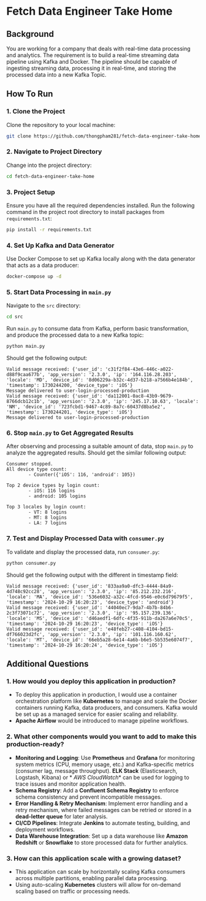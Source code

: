 # Fetch Data Engineer Take Home

## Background

You are working for a company that deals with real-time data processing and analytics. The requirement is to build a
real-time streaming data pipeline using Kafka and Docker. The pipeline should be capable of ingesting streaming data,
processing it in real-time, and storing the processed data into a new Kafka Topic.


## How To Run

### 1. Clone the Project

Clone the repository to your local machine:

```bash
git clone https://github.com/thongpham281/fetch-data-engineer-take-home.git
```

### 2. Navigate to Project Directory

Change into the project directory:

```bash
cd fetch-data-engineer-take-home
```

### 3. Project Setup

Ensure you have all the required dependencies installed. Run the following command in the project root directory to
install packages from `requirements.txt`:

```bash
pip install -r requirements.txt
```

### 4. Set Up Kafka and Data Generator

Use Docker Compose to set up Kafka locally along with the data generator that acts as a data producer:

```bash
docker-compose up -d
```

### 5. Start Data Processing in `main.py`

Navigate to the `src` directory:

```bash
cd src
```

Run `main.py` to consume data from Kafka, perform basic transformation, and produce the processed data to a new Kafka
topic:

```bash
python main.py
```

Should get the following output:
```text
Valid message received: {'user_id': 'c31f2f84-43e6-446c-a022-d88f9caa677b', 'app_version': '2.3.0', 'ip': '164.116.28.203', 'locale': 'MD', 'device_id': '8d06229a-b32c-4d37-b218-a7566b4e184b', 'timestamp': 1730244200, 'device_type': 'iOS'}
Message delivered to user-login-processed-production
Valid message received: {'user_id': 'da112001-0ac8-43b9-9679-8766dcb12c1b', 'app_version': '2.3.0', 'ip': '245.17.10.63', 'locale': 'NM', 'device_id': '723fcbd1-9467-4c89-8a7c-60437d8ba5e2', 'timestamp': 1730244201, 'device_type': 'iOS'}
Message delivered to user-login-processed-production
```

### 6. Stop `main.py` to Get Aggregated Results

After observing and processing a suitable amount of data, stop `main.py` to analyze the aggregated results.
Should get the similar following output:
```text
Consumer stopped.
All device type count:
        - Counter({'iOS': 116, 'android': 105})

Top 2 device types by login count:
        - iOS: 116 logins
        - android: 105 logins

Top 3 locales by login count:
        - VT: 8 logins
        - MT: 8 logins
        - LA: 7 logins
```


### 7. Test and Display Processed Data with `consumer.py`

To validate and display the processed data, run `consumer.py`:

```bash
python consumer.py
```
Should get the following output with the different in timestamp field:
```text
Valid message received: {'user_id': '833aa9a0-dfc3-4444-84a9-4d748c92cc28', 'app_version': '2.3.0', 'ip': '85.212.232.216', 'locale': 'MA', 'device_id': '536e6032-a32c-4fcd-9546-e0c6d79679f5', 'timestamp': '2024-10-29 16:20:23', 'device_type': 'android'}
Valid message received: {'user_id': '44040ec7-9da7-4b7b-84b6-2c3f73071c72', 'app_version': '2.3.0', 'ip': '95.157.239.136', 'locale': 'MS', 'device_id': 'd46aedf1-6dfc-4f35-911b-da267a6e70c5', 'timestamp': '2024-10-29 16:20:23', 'device_type': 'iOS'}
Valid message received: {'user_id': 'e48feb27-c408-4104-bd15-df766023d2fc', 'app_version': '2.3.0', 'ip': '101.116.160.62', 'locale': 'MT', 'device_id': '66eb5a28-6e14-4a6b-b6e5-5b535e6074f7', 'timestamp': '2024-10-29 16:20:24', 'device_type': 'iOS'}
```


## Additional Questions

### 1. How would you deploy this application in production?

- To deploy this application in production, I would use a container orchestration platform like **Kubernetes** to manage
and scale the Docker containers running Kafka, data producers, and consumers. Kafka would be set up as a managed
service for easier scaling and reliability.
- **Apache Airflow**  would be introduced to manage pipeline workflows.

### 2. What other components would you want to add to make this production-ready?

- **Monitoring and Logging**: Use **Prometheus** and **Grafana** for monitoring system metrics (CPU, memory usage, etc.)
  and Kafka-specific metrics (consumer lag, message throughput). **ELK Stack** (Elasticsearch, Logstash, Kibana) or *
  *AWS CloudWatch** can be used for logging to trace issues and monitor application health.
- **Schema Registry**: Add a **Confluent Schema Registry** to enforce schema consistency and prevent incompatible
  messages.
- **Error Handling & Retry Mechanism**: Implement error handling and a retry mechanism, where failed messages can be
  retried or stored in a **dead-letter queue** for later analysis.
- **CI/CD Pipelines**: Integrate **Jenkins** to automate testing, building, and deployment workflows.
- **Data Warehouse Integration**: Set up a data warehouse like **Amazon Redshift** or **Snowflake** to store processed
  data for further analytics.

### 3. How can this application scale with a growing dataset?

- This application can scale by horizontally scaling Kafka consumers across multiple partitions, enabling parallel data
processing.
- Using auto-scaling **Kubernetes** clusters will allow for on-demand scaling based on traffic or processing needs.